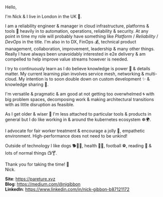 Hello,

I'm Nick & I live in London in the UK :city_sunrise:.

I am a reliability engineer & manager in cloud infrastructure, platforms & tools :wrench: heavily in to automation, operations, reliability & security. At any point in time my role will probably have something like *Platform* / *Reliability* / *DevOps* in the title. I'm also in to DX, FinOps :moneybag:, technical product management, collaboration, improvement, leadership & many other things. Really I have always been unavoidably interested in e2e delivery & am compelled to help improve value streams however is needed. 

I try to continuously learn as I do believe knowledge is power :crystal_ball: & details matter. My current learning plan involves service mesh, networking & multi-cloud. My intention is to soon double down on custom development :sparkles: & knowledge sharing :postal_horn:.

I'm versatile & pragmatic & am good at not getting too overwhelmed :cyclone: with big problem spaces, decomposing work & making architectural transitions with as little disruption as feasible.

As I get older & wiser 🧙 I'm less attached to particular tools & products in general but I do like working in & around the kubernetes ecosystem ☸️🌍.

I advocate for fair worker treatment & encourage a jolly :santa:, empathetic environment. High-performance does not need to be unkind!

Outside of technology I like dogs 🐕🐕‍🦺, health :herb::muscle:, football :soccer:, reading :scroll: & lots of normal things :tv::cocktail:.

Thank you for taking the time! :beers:   
Nick.

**Site**: https://pareture.xyz  
**Blog**: https://medium.com/@njgibbon  
**LinkedIn**: https://www.linkedin.com/in/nick-gibbon-b87121172
